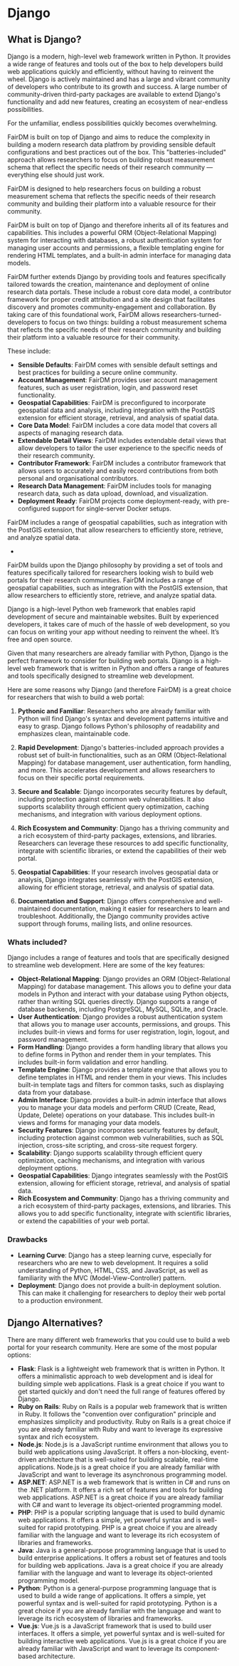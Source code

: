 # Django

## What is Django?

Django is a modern, high-level web framework written in Python. It provides a wide range of features and tools out of the box to help developers build web applications quickly and efficiently, without having to reinvent the wheel. Django is actively maintained and has a large and vibrant community of developers who contribute to its growth and success. A large number of community-driven third-party packages are available to extend Django's functionality and add new features, creating an ecosystem of near-endless possibilities.

For the unfamiliar, endless possibilities quickly becomes overwhelming.

FairDM is built on top of Django and aims to reduce the complexity in building a modern research data platfrom by providing sensible default configurations and best practices out of the box. This "batteries-included" approach allows researchers to focus on building robust measurement schema that reflect the specific needs of their research community — everything else should just work.

FairDM is designed to help researchers focus on building a robust measurement schema that reflects the specific needs of their research community and building their platform into a valuable resource for their community.



FairDM is built on top of Django and therefore inherits all of its features and capabilities. This includes a powerful ORM (Object-Relational Mapping) system for interacting with databases, a robust authentication system for managing user accounts and permissions, a flexible templating engine for rendering HTML templates, and a built-in admin interface for managing data models. 

FairDM further extends Django by providing tools and features specifically tailored towards the creation, maintenance and deployment of online research data portals. These include a robust core data model, a contributor framework for proper credit attribution and a site design that facilitates discovery and promotes community-engagement and collaboration. By taking care of this foundational work, FairDM allows researchers-turned-developers to focus on two things: building a robust measurement schema that reflects the specific needs of their research community and building their platform into a valuable resource for their community.      


These include:

- **Sensible Defaults**: FairDM comes with sensible default settings and best practices for building a secure online community.
- **Account Management**: FairDM provides user account management features, such as user registration, login, and password reset functionality.
- **Geospatial Capabilities**: FairDM is preconfigured to incorporate geospatial data and analysis, including integration with the PostGIS extension for efficient storage, retrieval, and analysis of spatial data.
- **Core Data Model**: FairDM includes a core data model that covers all aspects of managing research data.
- **Extendable Detail Views**: FairDM includes extendable detail views that allow developers to tailor the user experience to the specific needs of their research community.
- **Contributor Framework**: FairDM includes a contributor framework that allows users to accurately and easily record contributions from both personal and organisational contributors.
- **Research Data Management**: FairDM includes tools for managing research data, such as data upload, download, and visualization.
- **Deployment Ready**: FairDM projects come deployment-ready, with pre-configured support for single-server Docker setups.


 FairDM includes a range of geospatial capabilities, such as integration with the PostGIS extension, that allow researchers to efficiently store, retrieve, and analyze spatial data. 

- 

FairDM builds upon the Django philosophy by providing a set of tools and features specifically tailored for researchers looking wish to build web portals for their research communities. FairDM includes a range of geospatial capabilities, such as integration with the PostGIS extension, that allow researchers to efficiently store, retrieve, and analyze spatial data.

Django is a high-level Python web framework that enables rapid development of secure and maintainable websites. Built by experienced developers, it takes care of much of the hassle of web development, so you can focus on writing your app without needing to reinvent the wheel. It’s free and open source.

Given that many researchers are already familiar with Python, Django is the perfect framework to consider for building web portals. Django is a high-level web framework that is written in Python and offers a range of features and tools specifically designed to streamline web development.

Here are some reasons why Django (and therefore FairDM) is a great choice for researchers that wish to build a web portal:

1. **Pythonic and Familiar**: Researchers who are already familiar with Python will find Django's syntax and development patterns intuitive and easy to grasp. Django follows Python's philosophy of readability and emphasizes clean, maintainable code.

2. **Rapid Development**: Django's batteries-included approach provides a robust set of built-in functionalities, such as an ORM (Object-Relational Mapping) for database management, user authentication, form handling, and more. This accelerates development and allows researchers to focus on their specific portal requirements.

3. **Secure and Scalable**: Django incorporates security features by default, including protection against common web vulnerabilities. It also supports scalability through efficient query optimization, caching mechanisms, and integration with various deployment options.

4. **Rich Ecosystem and Community**: Django has a thriving community and a rich ecosystem of third-party packages, extensions, and libraries. Researchers can leverage these resources to add specific functionality, integrate with scientific libraries, or extend the capabilities of their web portal.

5. **Geospatial Capabilities**: If your research involves geospatial data or analysis, Django integrates seamlessly with the PostGIS extension, allowing for efficient storage, retrieval, and analysis of spatial data.

6. **Documentation and Support**: Django offers comprehensive and well-maintained documentation, making it easier for researchers to learn and troubleshoot. Additionally, the Django community provides active support through forums, mailing lists, and online resources.

### Whats included?

Django includes a range of features and tools that are specifically designed to streamline web development. Here are some of the key features:

- **Object-Relational Mapping**: Django provides an ORM (Object-Relational Mapping) for database management. This allows you to define your data models in Python and interact with your database using Python objects, rather than writing SQL queries directly. Django supports a range of database backends, including PostgreSQL, MySQL, SQLite, and Oracle.
- **User Authentication**: Django provides a robust authentication system that allows you to manage user accounts, permissions, and groups. This includes built-in views and forms for user registration, login, logout, and password management.
- **Form Handling**: Django provides a form handling library that allows you to define forms in Python and render them in your templates. This includes built-in form validation and error handling.
- **Template Engine**: Django provides a template engine that allows you to define templates in HTML and render them in your views. This includes built-in template tags and filters for common tasks, such as displaying data from your database.
- **Admin Interface**: Django provides a built-in admin interface that allows you to manage your data models and perform CRUD (Create, Read, Update, Delete) operations on your database. This includes built-in views and forms for managing your data models.
- **Security Features**: Django incorporates security features by default, including protection against common web vulnerabilities, such as SQL injection, cross-site scripting, and cross-site request forgery.
- **Scalability**: Django supports scalability through efficient query optimization, caching mechanisms, and integration with various deployment options.
- **Geospatial Capabilities**: Django integrates seamlessly with the PostGIS extension, allowing for efficient storage, retrieval, and analysis of spatial data.
- **Rich Ecosystem and Community**: Django has a thriving community and a rich ecosystem of third-party packages, extensions, and libraries. This allows you to add specific functionality, integrate with scientific libraries, or extend the capabilities of your web portal.

### Drawbacks

- **Learning Curve**: Django has a steep learning curve, especially for researchers who are new to web development. It requires a solid understanding of Python, HTML, CSS, and JavaScript, as well as familiarity with the MVC (Model-View-Controller) pattern.
- **Deployment**: Django does not provide a built-in deployment solution. This can make it challenging for researchers to deploy their web portal to a production environment.


## Django Alternatives?

There are many different web frameworks that you could use to build a web portal for your research community. Here are some of the most popular options:

- **Flask**: Flask is a lightweight web framework that is written in Python. It offers a minimalistic approach to web development and is ideal for building simple web applications. Flask is a great choice if you want to get started quickly and don't need the full range of features offered by Django.
- **Ruby on Rails**: Ruby on Rails is a popular web framework that is written in Ruby. It follows the "convention over configuration" principle and emphasizes simplicity and productivity. Ruby on Rails is a great choice if you are already familiar with Ruby and want to leverage its expressive syntax and rich ecosystem.
- **Node.js**: Node.js is a JavaScript runtime environment that allows you to build web applications using JavaScript. It offers a non-blocking, event-driven architecture that is well-suited for building scalable, real-time applications. Node.js is a great choice if you are already familiar with JavaScript and want to leverage its asynchronous programming model.
- **ASP.NET**: ASP.NET is a web framework that is written in C# and runs on the .NET platform. It offers a rich set of features and tools for building web applications. ASP.NET is a great choice if you are already familiar with C# and want to leverage its object-oriented programming model.
- **PHP**: PHP is a popular scripting language that is used to build dynamic web applications. It offers a simple, yet powerful syntax and is well-suited for rapid prototyping. PHP is a great choice if you are already familiar with the language and want to leverage its rich ecosystem of libraries and frameworks.
- **Java**: Java is a general-purpose programming language that is used to build enterprise applications. It offers a robust set of features and tools for building web applications. Java is a great choice if you are already familiar with the language and want to leverage its object-oriented programming model.
- **Python**: Python is a general-purpose programming language that is used to build a wide range of applications. It offers a simple, yet powerful syntax and is well-suited for rapid prototyping. Python is a great choice if you are already familiar with the language and want to leverage its rich ecosystem of libraries and frameworks.
- **Vue.js**: Vue.js is a JavaScript framework that is used to build user interfaces. It offers a simple, yet powerful syntax and is well-suited for building interactive web applications. Vue.js is a great choice if you are already familiar with JavaScript and want to leverage its component-based architecture.
